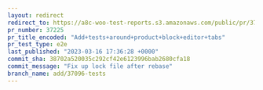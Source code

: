 ```yaml
---
layout: redirect
redirect_to: https://a8c-woo-test-reports.s3.amazonaws.com/public/pr/37225/e2e/index.html
pr_number: 37225
pr_title_encoded: "Add+tests+around+product+block+editor+tabs"
pr_test_type: e2e
last_published: "2023-03-16 17:36:28 +0000"
commit_sha: 38702a520035c292cf42e6123996bab2680cfa18
commit_message: "Fix up lock file after rebase"
branch_name: add/37096-tests
---
```

